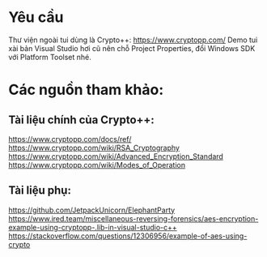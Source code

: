 ﻿# Yêu cầu 

Thư viện ngoài tui dùng là Crypto++: https://www.cryptopp.com/
Demo tui xài bản Visual Studio hơi cũ nên chỗ Project Properties, đổi Windows SDK với Platform Toolset nhé.

# Các nguồn tham khảo:

## Tài liệu chính của Crypto++:

https://www.cryptopp.com/docs/ref/ \
https://www.cryptopp.com/wiki/RSA_Cryptography \
https://www.cryptopp.com/wiki/Advanced_Encryption_Standard \
https://www.cryptopp.com/wiki/Modes_of_Operation 

## Tài liệu phụ:

https://github.com/JetpackUnicorn/ElephantParty \
https://www.ired.team/miscellaneous-reversing-forensics/aes-encryption-example-using-cryptopp-.lib-in-visual-studio-c++ \
https://stackoverflow.com/questions/12306956/example-of-aes-using-crypto 